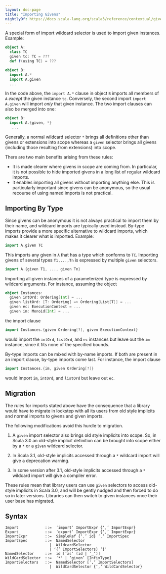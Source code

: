 ```yaml
---
layout: doc-page
title: "Importing Givens"
nightlyOf: https://docs.scala-lang.org/scala3/reference/contextual/given-imports.html
---
```


A special form of import wildcard selector is used to import given instances. Example:

```scala
object A:
  class TC
  given tc: TC = ???
  def f(using TC) = ???

object B:
  import A.*
  import A.given
  ...
```

In the code above, the `import A.*` clause in object `B` imports all members
of `A` _except_ the given instance `tc`. Conversely, the second import `import A.given` will import _only_ that given instance.
The two import clauses can also be merged into one:

```scala
object B:
  import A.{given, *}
   ...
```

Generally, a normal wildcard selector `*` brings all definitions other than givens or extensions into scope
whereas a `given` selector brings all givens (including those resulting from extensions) into scope.

There are two main benefits arising from these rules:

- It is made clearer where givens in scope are coming from.
  In particular, it is not possible to hide imported givens in a long list of regular wildcard imports.
- It enables importing all givens
  without importing anything else. This is particularly important since givens
  can be anonymous, so the usual recourse of using named imports is not
  practical.

## Importing By Type

Since givens can be anonymous it is not always practical to import them by their name, and wildcard imports are typically used instead. By-type imports provide a more specific alternative to wildcard imports, which makes it clearer what is imported. Example:

```scala
import A.given TC
```

This imports any given in `A` that has a type which conforms to `TC`. Importing givens of several types `T1,...,Tn`
is expressed by multiple `given` selectors.

```scala
import A.{given T1, ..., given Tn}
```

Importing all given instances of a parameterized type is expressed by wildcard arguments.
For instance, assuming the object

```scala
object Instances:
  given intOrd: Ordering[Int] = ...
  given listOrd: [T: Ordering] => Ordering[List[T]] = ...
  given ec: ExecutionContext = ...
  given im: Monoid[Int] = ...
```

the import clause

```scala
import Instances.{given Ordering[?], given ExecutionContext}
```

would import the `intOrd`, `listOrd`, and `ec` instances but leave out the `im` instance, since it fits none of the specified bounds.

By-type imports can be mixed with by-name imports. If both are present in an import clause, by-type imports come last. For instance, the import clause

```scala
import Instances.{im, given Ordering[?]}
```

would import `im`, `intOrd`, and `listOrd` but leave out `ec`.

## Migration

The rules for imports stated above have the consequence that a library
would have to migrate in lockstep with all its users from old style implicits and
normal imports to givens and given imports.

The following modifications avoid this hurdle to migration.

 1. A `given` import selector also brings old style implicits into scope. So, in Scala 3.0
    an old-style implicit definition can be brought into scope either by a `*` or a `given` wildcard selector.

 2. In Scala 3.1, old-style implicits accessed through a `*` wildcard import will give a deprecation warning.

 3. In some version after 3.1, old-style implicits accessed through a `*` wildcard import will give a compiler error.

These rules mean that library users can use `given` selectors to access old-style implicits in Scala 3.0,
and will be gently nudged and then forced to do so in later versions. Libraries can then switch to
given instances once their user base has migrated.

## Syntax

```ebnf
Import            ::=  ‘import’ ImportExpr {‘,’ ImportExpr}
Export            ::=  ‘export’ ImportExpr {‘,’ ImportExpr}
ImportExpr        ::=  SimpleRef {‘.’ id} ‘.’ ImportSpec
ImportSpec        ::=  NamedSelector
                    |  WildcardSelector
                    | ‘{’ ImportSelectors) ‘}’
NamedSelector     ::=  id [‘as’ (id | ‘_’)]
WildCardSelector  ::=  ‘*' | ‘given’ [InfixType]
ImportSelectors   ::=  NamedSelector [‘,’ ImportSelectors]
                    |  WildCardSelector {‘,’ WildCardSelector}
```
